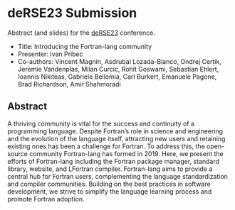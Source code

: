# deRSE23 Submission

Abstract (and slides) for the [deRSE23](https://de-rse23.sciencesconf.org/) conference.

* Title: Introducing the Fortran-lang community
* Presenter: Ivan Pribec
* Co-authors: Vincent Magnin, Asdrubal Lozada-Blanco, Ondrej Certik, Jeremie Vandenplas, Milan Curcic, Rohit Goswami, Sebastian Ehlert, Ioannis Nikiteas, Gabriele Bellomia, Carl Burkert, Emanuele Pagone, Brad Richardson, Amir Shahmoradi

## Abstract

A thriving community is vital for the success and continuity of a programming language. Despite Fortran’s role in science and engineering and the evolution of the language itself, attracting new users and retaining existing ones has been a challenge for Fortran. To address this, the open-source community Fortran-lang has formed in 2019. Here, we present the efforts of Fortran-lang including the Fortran package manager, standard library, website, and LFortran compiler. Fortran-lang aims to provide a central hub for Fortran users, complementing the language standardization and compiler communities. Building on the best practices in software development, we strive to simplify the language learning process and promote Fortran adoption.
